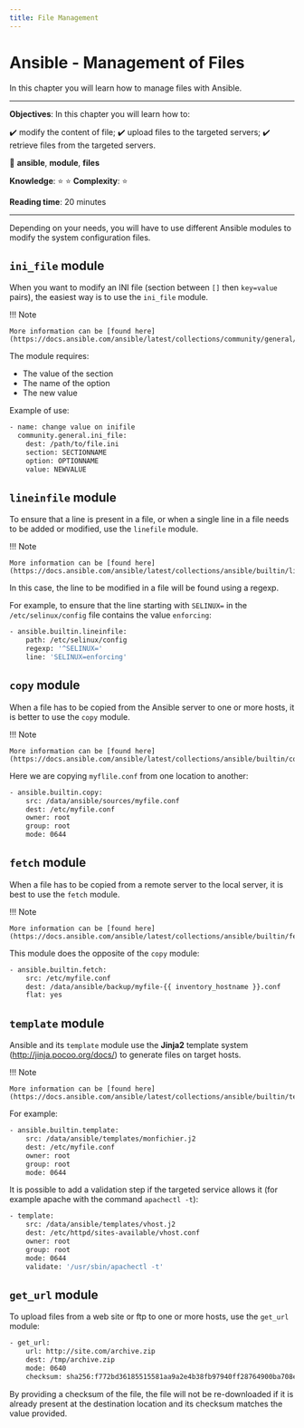 ```yaml
---
title: File Management
---
```


# Ansible - Management of Files

In this chapter you will learn how to manage files with Ansible.

****

**Objectives**: In this chapter you will learn how to:

:heavy_check_mark: modify the content of file;
:heavy_check_mark: upload files to the targeted servers;
:heavy_check_mark: retrieve files from the targeted servers.

:checkered_flag: **ansible**, **module**, **files**

**Knowledge**: :star: :star:
**Complexity**: :star:

**Reading time**: 20 minutes

****

Depending on your needs, you will have to use different Ansible modules to modify the system configuration files.

## `ini_file` module

When you want to modify an INI file (section between `[]` then `key=value` pairs), the easiest way is to use the `ini_file` module.

!!! Note

    More information can be [found here](https://docs.ansible.com/ansible/latest/collections/community/general/ini_file_module.html).

The module requires:

* The value of the section
* The name of the option
* The new value

Example of use:

```bash
- name: change value on inifile
  community.general.ini_file:
    dest: /path/to/file.ini
    section: SECTIONNAME
    option: OPTIONNAME
    value: NEWVALUE
```

## `lineinfile` module

To ensure that a line is present in a file, or when a single line in a file needs to be added or modified, use the `linefile` module.

!!! Note

    More information can be [found here](https://docs.ansible.com/ansible/latest/collections/ansible/builtin/lineinfile_module.html).

In this case, the line to be modified in a file will be found using a regexp.

For example, to ensure that the line starting with `SELINUX=` in the `/etc/selinux/config` file contains the value `enforcing`:

```bash
- ansible.builtin.lineinfile:
    path: /etc/selinux/config
    regexp: '^SELINUX='
    line: 'SELINUX=enforcing'
```

## `copy` module

When a file has to be copied from the Ansible server to one or more hosts, it is better to use the `copy` module.

!!! Note

    More information can be [found here](https://docs.ansible.com/ansible/latest/collections/ansible/builtin/copy_module.html).

Here we are copying `myflile.conf` from one location to another:

```bash
- ansible.builtin.copy:
    src: /data/ansible/sources/myfile.conf
    dest: /etc/myfile.conf
    owner: root
    group: root
    mode: 0644
```

## `fetch` module

When a file has to be copied from a remote server to the local server, it is best to use the `fetch` module.

!!! Note

    More information can be [found here](https://docs.ansible.com/ansible/latest/collections/ansible/builtin/fetch_module.html).

This module does the opposite of the `copy` module:

```bash
- ansible.builtin.fetch:
    src: /etc/myfile.conf
    dest: /data/ansible/backup/myfile-{{ inventory_hostname }}.conf
    flat: yes
```

## `template` module

Ansible and its `template` module use the **Jinja2** template system (<http://jinja.pocoo.org/docs/>) to generate files on target hosts.

!!! Note

    More information can be [found here](https://docs.ansible.com/ansible/latest/collections/ansible/builtin/template_module.html).

For example:

```bash
- ansible.builtin.template:
    src: /data/ansible/templates/monfichier.j2
    dest: /etc/myfile.conf
    owner: root
    group: root
    mode: 0644
```

It is possible to add a validation step if the targeted service allows it (for example apache with the command `apachectl -t`):

```bash
- template:
    src: /data/ansible/templates/vhost.j2
    dest: /etc/httpd/sites-available/vhost.conf
    owner: root
    group: root
    mode: 0644
    validate: '/usr/sbin/apachectl -t'
```

## `get_url` module

To upload files from a web site or ftp to one or more hosts, use the `get_url` module:

```bash
- get_url:
    url: http://site.com/archive.zip
    dest: /tmp/archive.zip
    mode: 0640
    checksum: sha256:f772bd36185515581aa9a2e4b38fb97940ff28764900ba708e68286121770e9a
```

By providing a checksum of the file, the file will not be re-downloaded if it is already present at the destination location and its checksum matches the value provided.

